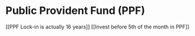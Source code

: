 # Public Provident Fund (PPF)

[[PPF Lock-in is actually 16 years]]
[[Invest before 5th of the month in PPF]]
